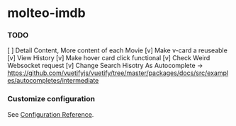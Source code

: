 # molteo-imdb


### TODO
[ ] Detail Content, More content of each Movie
[v] Make v-card a reuseable
[v] View History
[v] Make hover card click functional
[v] Check Weird Websocket request
[v] Change Search Hisotry As Autocomplete -> https://github.com/vuetifyjs/vuetify/tree/master/packages/docs/src/examples/autocompletes/intermediate

### Customize configuration
See [Configuration Reference](https://cli.vuejs.org/config/).
